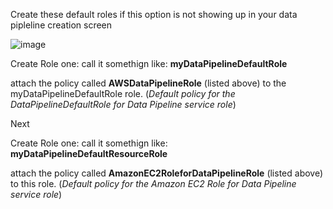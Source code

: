 Create these default roles if this option is not showing up in your data pipleline creation screen

![image](https://user-images.githubusercontent.com/16296900/165592009-9c63bf58-e370-4858-8e52-d0d98e2c67fc.png)



Create Role one: call it somethign like: **myDataPipelineDefaultRole**

attach the policy called **AWSDataPipelineRole** (listed above) to the myDataPipelineDefaultRole role.
(_Default policy for the DataPipelineDefaultRole for Data Pipeline service role_)

Next


Create Role one: call it somethign like: **myDataPipelineDefaultResourceRole**

attach the policy called **AmazonEC2RoleforDataPipelineRole** (listed above) to this role.
(_Default policy for the Amazon EC2 Role for Data Pipeline service role_)

